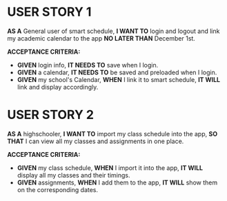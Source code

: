 # USER STORY 1
**AS A** General user of smart schedule,
**I WANT TO** login and logout and link my academic calendar to the app
**NO LATER THAN** December 1st.

**ACCEPTANCE CRITERIA:**

- **GIVEN** login info, **IT NEEDS TO** save when I login.
- **GIVEN** a calendar, **IT NEEDS TO** be saved and preloaded when I login.
- **GIVEN** my school's Calendar, **WHEN** I link it to smart schedule, **IT WILL** link and display accordingly.

# USER STORY 2
**AS A** highschooler,
**I WANT TO** import my class schedule into the app,
**SO THAT** I can view all my classes and assignments in one place.

**ACCEPTANCE CRITERIA:**

- **GIVEN** my class schedule, **WHEN** I import it into the app, **IT WILL** display all my classes and their timings.
- **GIVEN** assignments, **WHEN** I add them to the app, **IT WILL** show them on the corresponding dates.



